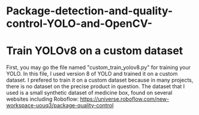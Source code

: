 # Package-detection-and-quality-control-YOLO-and-OpenCV-

# Train YOLOv8 on a custom dataset
First, you may go the file named "custom_train_yolov8.py" for training your YOLO. In this file, I used version 8 of YOLO and trained it on a custom dataset. I prefered to train it on a custom dataset because in many projects, there is no dataset on the precise product in question. The dataset that I used is a small synthetic dataset of medicine box, found on several websites including Roboflow:
https://universe.roboflow.com/new-workspace-uouq3/package-quality-control
